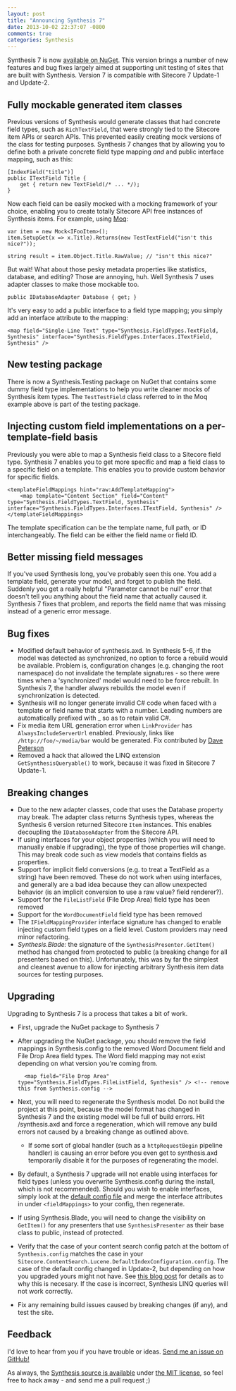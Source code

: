 ```yaml
---
layout: post
title: "Announcing Synthesis 7"
date: 2013-10-02 22:37:07 -0800
comments: true
categories: Synthesis
---
```

Synthesis 7 is now [available on NuGet](https://www.nuget.org/packages/Synthesis). This version brings a number of new features and bug fixes largely aimed at supporting unit testing of sites that are built with Synthesis. Version 7 is compatible with Sitecore 7 Update-1 and Update-2.

## Fully mockable generated item classes

Previous versions of Synthesis would generate classes that had concrete field types, such as `RichTextField`, that were strongly tied to the Sitecore item APIs or search APIs. This prevented easily creating mock versions of the class for testing purposes. Synthesis 7 changes that by allowing you to define both a private concrete field type mapping _and_ and public interface mapping, such as this:

    [IndexField("title")]
    public ITextField Title {
        get { return new TextField(/* ... */);
    }

Now each field can be easily mocked with a mocking framework of your choice, enabling you to create totally Sitecore API free instances of Synthesis items. For example, using [Moq](https://github.com/Moq):
	
    var item = new Mock<IFooItem>();
    item.SetupGet(x => x.Title).Returns(new TestTextField("isn't this nice?"));

    string result = item.Object.Title.RawValue; // "isn't this nice?"

But wait! What about those pesky metadata properties like statistics, database, and editing? Those are annoying, huh. Well Synthesis 7 uses adapter classes to make those mockable too.

    public IDatabaseAdapter Database { get; }

It's very easy to add a public interface to a field type mapping; you simply add an interface attribute to the mapping:

    <map field="Single-Line Text" type="Synthesis.FieldTypes.TextField, Synthesis" interface="Synthesis.FieldTypes.Interfaces.ITextField, Synthesis" />

## New testing package

There is now a Synthesis.Testing package on NuGet that contains some dummy field type implementations to help you write cleaner mocks of Synthesis item types. The `TestTestField` class referred to in the Moq example above is part of the testing package.

## Injecting custom field implementations on a per-template-field basis

Previously you were able to map a Synthesis field class to a Sitecore field type. Synthesis 7 enables you to get more specific and map a field class to a specific field on a template. This enables you to provide custom behavior for specific fields.

    <templateFieldMappings hint="raw:AddTemplateMapping">
        <map template="Content Section" field="Content" type="Synthesis.FieldTypes.TextField, Synthesis" interface="Synthesis.FieldTypes.Interfaces.ITextField, Synthesis" />
    </templateFieldMappings>

The template specification can be the template name, full path, or ID interchangeably. The field can be either the field name or field ID.

## Better missing field messages

If you've used Synthesis long, you've probably seen this one. You add a template field, generate your model, and forget to publish the field. Suddenly you get a really helpful "Parameter cannot be null" error that doesn't tell you anything about the field name that actually caused it. Synthesis 7 fixes that problem, and reports the field name that was missing instead of a generic error message.

## Bug fixes

* Modified default behavior of synthesis.axd. In Synthesis 5-6, if the model was detected as synchronized, no option to force a rebuild would be available. Problem is, configuration changes (e.g. changing the root namespace) do not invalidate the template signatures - so there were times when a 'synchronized' model would need to be force rebuilt. In Synthesis 7, the handler always rebuilds the model even if synchronization is detected.
* Synthesis will no longer generate invalid C# code when faced with a template or field name that starts with a number. Leading numbers are automatically prefixed with _ so as to retain valid C#.
* Fix media item URL generation error when `LinkProvider` has `AlwaysIncludeServerUrl` enabled. Previously, links like `/http://foo/~/media/bar` would be generated. Fix contributed by [Dave Peterson](https://github.com/PetersonDave)
* Removed a hack that allowed the LINQ extension `GetSynthesisQueryable()` to work, because it was fixed in Sitecore 7 Update-1.

## Breaking changes

* Due to the new adapter classes, code that uses the Database property may break. The adapter class returns Synthesis types, whereas the Synthesis 6 version returned Sitecore `Item` instances. This enables decoupling the `IDatabaseAdapter` from the Sitecore API.
* If using interfaces for your object properties (which you will need to manually enable if upgrading), the type of those properties will change. This may break code such as view models that contains fields as properties.
* Support for implicit field conversions (e.g. to treat a TextField as a string) have been removed. These do not work when using interfaces, and generally are a bad idea because they can allow unexpected behavior (is an implicit conversion to use a raw value? field renderer?).
* Support for the `FileListField` (File Drop Area) field type has been removed
* Support for the `WordDocumentField` field type has been removed
* The `IFieldMappingProvider` interface signature has changed to enable injecting custom field types on a field level. Custom providers may need minor refactoring.
* _Synthesis.Blade:_ the signature of the `SynthesisPresenter.GetItem()` method has changed from protected to public (a breaking change for all presenters based on this). Unfortunately, this was by far the simplest and cleanest avenue to allow for injecting arbitrary Synthesis item data sources for testing purposes.

## Upgrading

Upgrading to Synthesis 7 is a process that takes a bit of work. 

* First, upgrade the NuGet package to Synthesis 7
* After upgrading the NuGet package, you should remove the field mappings in Synthesis.config to the removed Word Document field and File Drop Area field types. The Word field mapping may not exist depending on what version you're coming from.

        <map field="File Drop Area" type="Synthesis.FieldTypes.FileListField, Synthesis" /> <!-- remove this from Synthesis.config -->

* Next, you will need to regenerate the Synthesis model. Do not build the project at this point, because the model format has changed in Synthesis 7 and the existing model will be full of build errors. Hit /synthesis.axd and force a regeneration, which will remove any build errors not caused by a breaking change as outlined above.
    * If some sort of global handler (such as a `httpRequestBegin` pipeline handler) is causing an error before you even get to synthesis.axd temporarily disable it for the purposes of regenerating the model.
* By default, a Synthesis 7 upgrade will not enable using interfaces for field types (unless you overwrite Synthesis.config during the install, which is not recommended). Should you wish to enable interfaces, simply look at the [default config file](https://github.com/kamsar/Synthesis/blob/master/Source/Synthesis/Synthesis.config) and merge the interface attributes in under `<fieldMappings>` to your config, then regenerate.
* If using Synthesis.Blade, you will need to change the visibility on `GetItem()` for any presenters that use `SynthesisPresenter` as their base class to public, instead of protected.
* Verify that the case of your content search config patch at the bottom of `Synthesis.config` matches the case in your `Sitecore.ContentSearch.Lucene.DefaultIndexConfiguration.config`. The case of the default config changed in Update-2, but depending on how you upgraded yours might not have. See [this blog post](http://kamsar.net/index.php/2013/09/sitecore-7-update-2-and-synthesis-6/) for details as to why this is necesary. If the case is incorrect, Synthesis LINQ queries will not work correctly.
* Fix any remaining build issues caused by breaking changes (if any), and test the site.

## Feedback

I'd love to hear from you if you have trouble or ideas. [Send me an issue on GitHub!](https://github.com/kamsar/Synthesis/issues/new)

As always, the [Synthesis source is available](https://github.com/kamsar/Synthesis) under [the MIT license](http://opensource.org/licenses/MIT), so feel free to hack away - and send me a pull request ;)